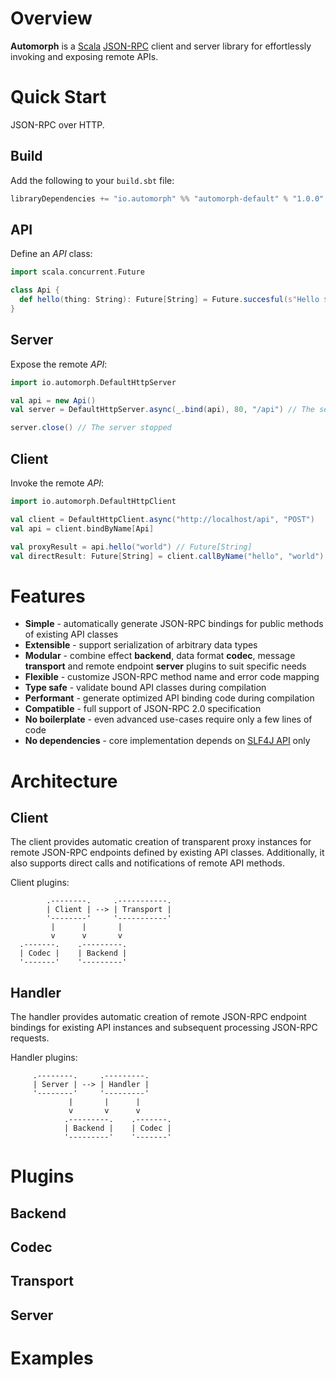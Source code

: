 # Overview

**Automorph** is a [Scala](https://www.scala-lang.org/) [JSON-RPC](https://www.jsonrpc.org/specification) client and server library for effortlessly invoking
and exposing remote APIs.

# Quick Start

JSON-RPC over HTTP.

## Build

Add the following to your `build.sbt` file:

```scala
libraryDependencies += "io.automorph" %% "automorph-default" % "1.0.0"
```

## API

Define an *API* class:

```scala
import scala.concurrent.Future

class Api {
  def hello(thing: String): Future[String] = Future.succesful(s"Hello $thing!")
}

```

## Server

Expose the remote *API*:

```scala
import io.automorph.DefaultHttpServer

val api = new Api()
val server = DefaultHttpServer.async(_.bind(api), 80, "/api") // The server is running

server.close() // The server stopped
```

## Client

Invoke the remote *API*:

```scala
import io.automorph.DefaultHttpClient

val client = DefaultHttpClient.async("http://localhost/api", "POST")
val api = client.bindByName[Api]

val proxyResult = api.hello("world") // Future[String]
val directResult: Future[String] = client.callByName("hello", "world")

```

# Features

* **Simple** - automatically generate JSON-RPC bindings for public methods of existing API classes
* **Extensible** - support serialization of arbitrary data types
* **Modular** - combine effect **backend**, data format **codec**, message **transport** and remote endpoint **server** plugins to suit specific needs
* **Flexible** - customize JSON-RPC method name and error code mapping
* **Type safe** - validate bound API classes during compilation
* **Performant** - generate optimized API binding code during compilation
* **Compatible** - full support of JSON-RPC 2.0 specification
* **No boilerplate** - even advanced use-cases require only a few lines of code
* **No dependencies** - core implementation depends on [SLF4J API](http://www.slf4j.org/) only

# Architecture

## Client

The client provides automatic creation of transparent proxy instances for remote JSON-RPC endpoints defined by existing API classes. Additionally, it also supports direct calls and notifications of remote API methods.

Client plugins:

```
        .--------.     .-----------.
        | Client | --> | Transport |
        '--------'     '-----------'
         |      |       |
         v      v       v
  .-------.    .---------.
  | Codec |    | Backend |
  '-------'    '---------'
```

## Handler

The handler provides automatic creation of remote JSON-RPC endpoint bindings for existing API instances and subsequent processing JSON-RPC requests.

Handler plugins:

```
     .--------.     .---------.
     | Server | --> | Handler |
     '--------'     '---------'
             |       |      |
             v       v      v
            .---------.    .-------.
            | Backend |    | Codec |
            '---------'    '-------'
```

# Plugins

## Backend

## Codec

## Transport

## Server

# Examples
